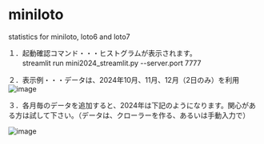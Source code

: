# miniloto
statistics for miniloto, loto6 and loto7  


１．起動確認コマンド・・・ヒストグラムが表示されます。  
　　streamlit run mini2024_streamlit.py --server.port 7777
  
  
２．表示例・・・データは、2024年10月、11月、12月（2日のみ）を利用  
![image](https://github.com/user-attachments/assets/1deef68c-869c-49e5-9ff4-5e1dbd0244d7)  


３．各月毎のデータを追加すると、2024年は下記のようになります。関心がある方は試して下さい。（データは、クローラーを作る、あるいは手動入力で）  

![image](https://github.com/user-attachments/assets/6cecba45-01c5-4616-bfbe-a7972b5088ad)

